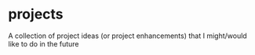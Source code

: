 # projects
A collection of project ideas (or project enhancements) that I might/would like to do in the future
